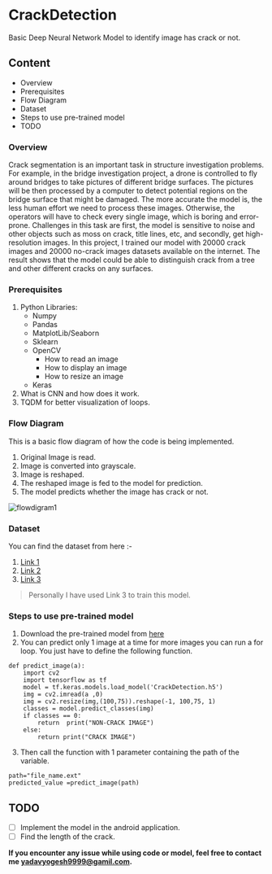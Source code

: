 # CrackDetection
Basic Deep Neural Network Model to identify image has crack or not.

## Content
  - Overview
  - Prerequisites
  - Flow Diagram
  - Dataset
  - Steps to use pre-trained model
  - TODO
  
### Overview
Crack segmentation is an important task in structure investigation problems. For example, in the bridge investigation project, a drone is controlled to fly around bridges to take pictures of different bridge surfaces. The pictures will be then processed by a computer to detect potential regions on the bridge surface that might be damaged. The more accurate the model is, the less human effort we need to process these images. Otherwise, the operators will have to check every single image, which is boring and error-prone. Challenges in this task are first, the model is sensitive to noise and other objects such as moss on crack, title lines, etc, and secondly, get high-resolution images. In this project, I  trained our model with 20000 crack images and 20000 no-crack images datasets available on the internet. The result shows that the model could be able to distinguish crack from a tree and other different cracks on any surfaces.
### Prerequisites 
1. Python Libraries:
   - Numpy
   - Pandas
   - MatplotLib/Seaborn
   - Sklearn
   - OpenCV
     - How to read an image
     - How to display an image
     - How to resize an image
   - Keras
2. What is CNN and how does it work.
3. TQDM for better visualization of loops.


### Flow Diagram 
This is a basic flow diagram of how the code is being implemented.
1. Original Image is read.
2. Image is converted into grayscale.
3. Image is reshaped.
4. The reshaped image is fed to the model for prediction.
5. The model predicts whether the image has crack or not.
 
 
![flowdigram1](https://user-images.githubusercontent.com/51474690/84495687-340ea380-acc9-11ea-83f4-320646ab9bfb.jpg)


### Dataset
You can find the dataset from here :-
1. [Link 1](https://drive.google.com/file/d/1xrOqv0-3uMHjZyEUrerOYiYXW_E8SUMP/view?usp=sharing)
2. [Link 2](https://drive.google.com/file/d/1kC60RGO3rcScVk7HY-s7tTMJeMbADfh1/view?usp=sharing)
3. [Link 3](https://drive.google.com/drive/folders/1XZ4VBVs1YQ0gZgLgOfMuMgsI-w20yxfZ?usp=sharing)

>Personally I have used Link 3 to train this model.

### Steps to use pre-trained model
1. Download the pre-trained model from [here](https://drive.google.com/file/d/1LByaJXD6i4X3uACwUzKidNi2QJ69Uy1S/view?usp=sharing)
2. You can predict only 1 image at a time for more images you can run a for loop. You just have to define the following function.
```
def predict_image(a):
    import cv2
    import tensorflow as tf
    model = tf.keras.models.load_model('CrackDetection.h5')
    img = cv2.imread(a ,0) 
    img = cv2.resize(img,(100,75)).reshape(-1, 100,75, 1)
    classes = model.predict_classes(img)
    if classes == 0:
        return  print("NON-CRACK IMAGE")
    else:
        return print("CRACK IMAGE")
```
3. Then call the function with 1 parameter containing the path of the variable.
```
path="file_name.ext"
predicted_value =predict_image(path)
```

## TODO

- [ ] Implement the model in the android application.
- [ ] Find the length of the crack.

**If you encounter any issue while using code or model, feel free to contact me yadavyogesh9999@gamil.com.**
